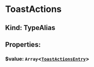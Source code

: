 # **ToastActions**

## **Kind: TypeAlias**

## **Properties**:

### $value: `Array`<[`ToastActionsEntry`](./ToastActionsEntry)>
